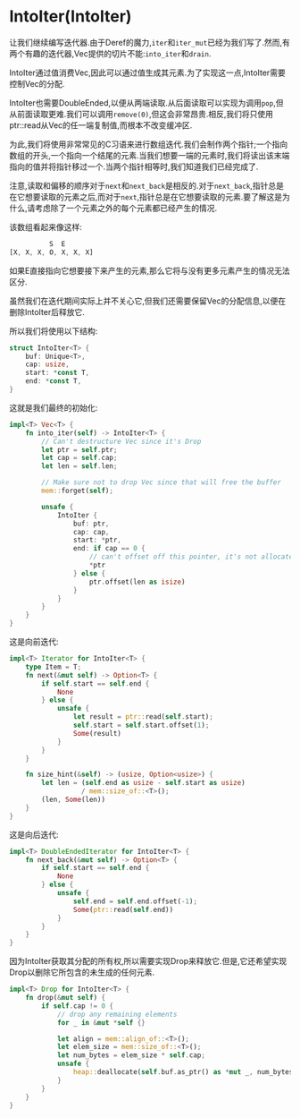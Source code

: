 # IntoIter(IntoIter)

让我们继续编写迭代器.由于Deref的魔力,`iter`和`iter_mut`已经为我们写了.然而,有两个有趣的迭代器,Vec提供的切片不能:`into_iter`和`drain`.

IntoIter通过值消费Vec,因此可以通过值生成其元素.为了实现这一点,IntoIter需要控制Vec的分配.

IntoIter也需要DoubleEnded,以便从两端读取.从后面读取可以实现为调用`pop`,但从前面读取更难.我们可以调用`remove(0)`,但这会非常昂贵.相反,我们将只使用ptr::read从Vec的任一端复制值,而根本不改变缓冲区.

为此,我们将使用非常常见的C习语来进行数组迭代.我们会制作两个指针;一个指向数组的开头,一个指向一个结尾的元素.当我们想要一端的元素时,我们将读出该末端指向的值并将指针移过一个.当两个指针相等时,我们知道我们已经完成了.

注意,读取和偏移的顺序对于`next`和`next_back`是相反的.对于`next_back`,指针总是在它想要读取的元素之后,而对于`next`,指针总是在它想要读取的元素.要了解这是为什么,请考虑除了一个元素之外的每个元素都已经产生的情况.

该数组看起来像这样:

```Rust
          S  E
[X, X, X, O, X, X, X]
```

如果E直接指向它想要接下来产生的元素,那么它将与没有更多元素产生的情况无法区分.

虽然我们在迭代期间实际上并不关心它,但我们还需要保留Vec的分配信息,以便在删除IntoIter后释放它.

所以我们将使用以下结构:

```Rust
struct IntoIter<T> {
    buf: Unique<T>,
    cap: usize,
    start: *const T,
    end: *const T,
}
```

这就是我们最终的初始化:

```Rust
impl<T> Vec<T> {
    fn into_iter(self) -> IntoIter<T> {
        // Can't destructure Vec since it's Drop
        let ptr = self.ptr;
        let cap = self.cap;
        let len = self.len;

        // Make sure not to drop Vec since that will free the buffer
        mem::forget(self);

        unsafe {
            IntoIter {
                buf: ptr,
                cap: cap,
                start: *ptr,
                end: if cap == 0 {
                    // can't offset off this pointer, it's not allocated!
                    *ptr
                } else {
                    ptr.offset(len as isize)
                }
            }
        }
    }
}
```

这是向前迭代:

```Rust
impl<T> Iterator for IntoIter<T> {
    type Item = T;
    fn next(&mut self) -> Option<T> {
        if self.start == self.end {
            None
        } else {
            unsafe {
                let result = ptr::read(self.start);
                self.start = self.start.offset(1);
                Some(result)
            }
        }
    }

    fn size_hint(&self) -> (usize, Option<usize>) {
        let len = (self.end as usize - self.start as usize)
                  / mem::size_of::<T>();
        (len, Some(len))
    }
}
```

这是向后迭代:

```Rust
impl<T> DoubleEndedIterator for IntoIter<T> {
    fn next_back(&mut self) -> Option<T> {
        if self.start == self.end {
            None
        } else {
            unsafe {
                self.end = self.end.offset(-1);
                Some(ptr::read(self.end))
            }
        }
    }
}
```

因为IntoIter获取其分配的所有权,所以需要实现Drop来释放它.但是,它还希望实现Drop以删除它所包含的未生成的任何元素.

```Rust
impl<T> Drop for IntoIter<T> {
    fn drop(&mut self) {
        if self.cap != 0 {
            // drop any remaining elements
            for _ in &mut *self {}

            let align = mem::align_of::<T>();
            let elem_size = mem::size_of::<T>();
            let num_bytes = elem_size * self.cap;
            unsafe {
                heap::deallocate(self.buf.as_ptr() as *mut _, num_bytes, align);
            }
        }
    }
}
```
